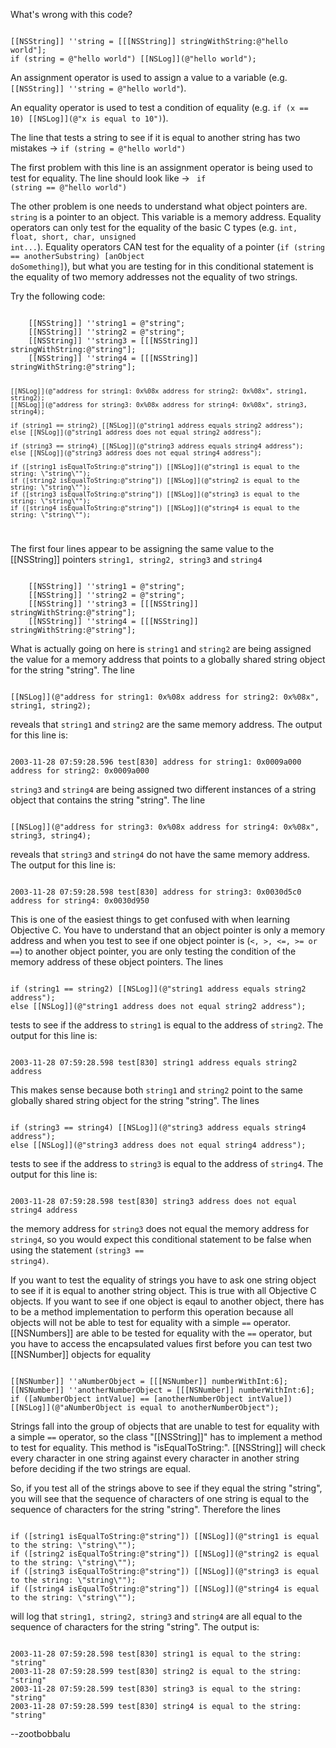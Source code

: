 What's wrong with this code?

<code>
[[NSString]] ''string = [[[NSString]] stringWithString:@"hello world"];
if (string = @"hello world") [[NSLog]](@"hello world");
</code>

An assignment operator is used to assign a  value to a variable (e.g. <code>[[NSString]] ''string = @"hello world"</code>).

An equality operator is used to test a condition of equality (e.g. <code>if (x == 10) [[NSLog]](@"x is equal to 10")</code>).

The line that tests a string to see if it is equal to another string has two mistakes -> <code>if (string = @"hello world")</code>

The first problem with this line is an assignment operator is being used to test for equality. The line should look like -> <code> if (string == @"hello world")</code>

The other problem is one needs to understand what object pointers are. <code>string</code> is a pointer to an object. This variable is a memory address. Equality operators can only test for the equality of the basic C types (e.g. <code>int, float,  short, char, unsigned int...</code>). Equality operators CAN test for the equality of a pointer (<code>if (string == anotherSubstring) [anObject doSomething]</code>), but what you are testing for in this conditional statement is the equality of two memory addresses not the equality of two strings. 

Try the following code:

<code>
    [[NSString]] ''string1 = @"string";
    [[NSString]] ''string2 = @"string";
    [[NSString]] ''string3 = [[[NSString]] stringWithString:@"string"];
    [[NSString]] ''string4 = [[[NSString]] stringWithString:@"string"];
    
    [[NSLog]](@"address for string1: 0x%08x address for string2: 0x%08x", string1, string2);
    [[NSLog]](@"address for string3: 0x%08x address for string4: 0x%08x", string3, string4);

    if (string1 == string2) [[NSLog]](@"string1 address equals string2 address");
    else [[NSLog]](@"string1 address does not equal string2 address");
    
    if (string3 == string4) [[NSLog]](@"string3 address equals string4 address");
    else [[NSLog]](@"string3 address does not equal string4 address");
    
    if ([string1 isEqualToString:@"string"]) [[NSLog]](@"string1 is equal to the string: \"string\"");
    if ([string2 isEqualToString:@"string"]) [[NSLog]](@"string2 is equal to the string: \"string\"");
    if ([string3 isEqualToString:@"string"]) [[NSLog]](@"string3 is equal to the string: \"string\"");
    if ([string4 isEqualToString:@"string"]) [[NSLog]](@"string4 is equal to the string: \"string\"");

</code>

The first four lines appear to be assigning the same value to the [[NSString]] pointers <code>string1, string2, string3</code> and <code>string4</code>

<code>
    [[NSString]] ''string1 = @"string";
    [[NSString]] ''string2 = @"string";
    [[NSString]] ''string3 = [[[NSString]] stringWithString:@"string"];
    [[NSString]] ''string4 = [[[NSString]] stringWithString:@"string"];
</code>

What is actually going on here is <code>string1</code> and <code>string2</code> are being assigned the value for a memory address that points to a globally shared string object for the string "string". The line 

<code>
[[NSLog]](@"address for string1: 0x%08x address for string2: 0x%08x", string1, string2); 
</code>

reveals that <code>string1</code> and <code>string2</code> are the same memory address. The output for this line is:

<code>
2003-11-28 07:59:28.596 test[830] address for string1: 0x0009a000 address for string2: 0x0009a000
</code>

<code>string3</code> and <code>string4</code> are being assigned two different instances of a string object that contains the string "string". The line 

<code>
[[NSLog]](@"address for string3: 0x%08x address for string4: 0x%08x", string3, string4);
</code>

reveals that <code>string3</code> and <code>string4</code> do not have the same memory address. The output for this line is:

<code>
2003-11-28 07:59:28.598 test[830] address for string3: 0x0030d5c0 address for string4: 0x0030d950
</code>

This is one of the easiest things to get confused with when learning Objective C. You have to understand that an object pointer is only a memory address and when you test to see if one object pointer is (<code><, >, <=, >= or ==</code>) to another object pointer, you are only testing the condition of the memory address of these object pointers. The lines 

<code>
if (string1 == string2) [[NSLog]](@"string1 address equals string2 address");
else [[NSLog]](@"string1 address does not equal string2 address");
</code>

tests to see if the address to <code>string1</code> is equal to the address of <code>string2</code>. The output for this line is:

<code>
2003-11-28 07:59:28.598 test[830] string1 address equals string2 address
</code>

This makes sense because both <code>string1</code> and <code>string2</code> point to the same globally shared string object for the string "string". The lines 

<code>
if (string3 == string4) [[NSLog]](@"string3 address equals string4 address");
else [[NSLog]](@"string3 address does not equal string4 address");
</code>

tests to see if the address to <code>string3</code> is equal to the address of <code>string4</code>. The output for this line is:

<code>
2003-11-28 07:59:28.598 test[830] string3 address does not equal string4 address
</code>

the memory address for <code>string3</code> does not equal the memory address for <code>string4</code>, so you would expect this conditional statement to be false when using the statement <code>(string3 == string4)</code>. 

If you want to test the equality of strings you have to ask one string object to see if it is equal to another string object. This is true with all Objective C objects. If you want to see if one object is eqaul to another object, there has to be a method implementation to perform this operation because all objects will not be able to test for equality with a simple <code>==</code> operator. [[NSNumbers]] are able to be tested for equality with the <code>==</code> operator, but you have to access the encapsulated values first before you can test two [[NSNumber]] objects for equality

<code>
[[NSNumber]] ''aNumberObject = [[[NSNumber]] numberWithInt:6];
[[NSNumber]] ''anotherNumberObject = [[[NSNumber]] numberWithInt:6];
if ([aNumberObject intValue] == [anotherNumberObject intValue]) [[NSLog]](@"aNumberObject is equal to anotherNumberObject");
</code>

Strings fall into the group of objects that are unable to test for equality with a simple <code>==</code> operator, so the class "[[NSString]]" has to implement a method to test for equality. This method is "isEqualToString:". [[NSString]] will check every character in one string against every character in another string before deciding if the two strings are equal. 

So, if you test all of the strings above to see if they equal the string "string", you will see that the sequence of characters of one string is equal to the sequence of characters for the string "string". Therefore the lines

<code>
if ([string1 isEqualToString:@"string"]) [[NSLog]](@"string1 is equal to the string: \"string\"");
if ([string2 isEqualToString:@"string"]) [[NSLog]](@"string2 is equal to the string: \"string\"");
if ([string3 isEqualToString:@"string"]) [[NSLog]](@"string3 is equal to the string: \"string\"");
if ([string4 isEqualToString:@"string"]) [[NSLog]](@"string4 is equal to the string: \"string\"");
</code> 

will log that <code>string1, string2, string3</code> and <code>string4</code> are all equal to the sequence of characters for the string "string". The output is:

<code>
2003-11-28 07:59:28.598 test[830] string1 is equal to the string: "string"
2003-11-28 07:59:28.599 test[830] string2 is equal to the string: "string"
2003-11-28 07:59:28.599 test[830] string3 is equal to the string: "string"
2003-11-28 07:59:28.599 test[830] string4 is equal to the string: "string"
</code>

--zootbobbalu